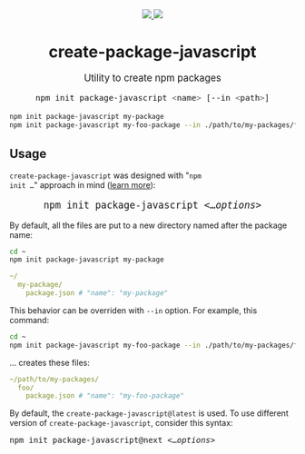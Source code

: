 <center>

  <a href="https://github.com/parzh/create-package-javascript">
    <img src="https://badge.fury.io/gh/parzh%2Fcreate-package-javascript.svg">
  </a>

  <a href="https://www.npmjs.com/package/create-package-javascript">
    <img src="https://badge.fury.io/js/create-package-javascript.svg">
  </a>

</center>

<center>

# create-package-javascript

<big>Utility to create npm packages</big>

<big>

```sh
npm init package-javascript <name> [--in <path>]
```

</big>
</center>

```sh
npm init package-javascript my-package
npm init package-javascript my-foo-package --in ./path/to/my-packages/foo
```

## Usage

`create-package-javascript` was designed with "<code>npm init &hellip;</code>" approach in mind ([learn more](https://docs.npmjs.com/cli/init)):

<big>
<center>
<pre>
npm init package-javascript <&hellip;<i>options</i>>
</pre>
</center>
</big>

By default, all the files are put to a new directory named after the package name:

```sh
cd ~
npm init package-javascript my-package
```

```yml
~/
  my-package/
    package.json # "name": "my-package"
```

This behavior can be overriden with `--in` option. For example, this command:

```sh
cd ~
npm init package-javascript my-foo-package --in ./path/to/my-packages/foo
```

&hellip; creates these files:

```yml
~/path/to/my-packages/
  foo/
    package.json # "name": "my-foo-package"
```

By default, the `create-package-javascript@latest` is used. To use different version of `create-package-javascript`, consider this syntax:

<pre>
npm init package-javascript@next <&hellip;<i>options</i>>
</pre>
